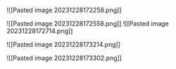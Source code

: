 ![[Pasted image 20231228172258.png]]

![[Pasted image 20231228172558.png]]
![[Pasted image 20231228172714.png]]

![[Pasted image 20231228173214.png]]

![[Pasted image 20231228173302.png]]

